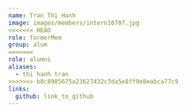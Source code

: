 ```yaml
---
name: Tran Thi Hanh 
image: images/members/intern10707.jpg 
<<<<<<< HEAD
role: formerMem
group: alum
=======
role: alumni
aliases:
  - thi hanh tran
>>>>>>> b8c8985675a23627432c7da5e8ff9e8eabca77c9
links:
  github: link_to_github 
---
```

